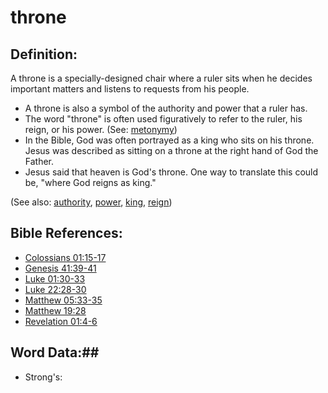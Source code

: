 # throne #

## Definition: ##

A throne is a specially-designed chair where a ruler sits when he decides important matters and listens to requests from his people.

* A throne is also a symbol of the authority and power that a ruler has.
* The word "throne" is often used figuratively to refer to the ruler, his reign, or his power. (See: [metonymy](rc://en/ta/man/translate/figs-metonymy)) 
* In the Bible, God was often portrayed as a king who sits on his throne. Jesus was described as sitting on a throne at the right hand of God the Father.
* Jesus said that heaven is God's throne. One way to translate this could be, "where God reigns as king."

(See also: [authority](../kt/authority.md), [power](../kt/power.md), [king](../other/king.md), [reign](../other/reign.md))

## Bible References: ##

* [Colossians 01:15-17](rc://en/tn/help/col/01/15)
* [Genesis 41:39-41](rc://en/tn/help/gen/41/39)
* [Luke 01:30-33](rc://en/tn/help/luk/01/30)
* [Luke 22:28-30](rc://en/tn/help/luk/22/28)
* [Matthew 05:33-35](rc://en/tn/help/mat/05/33)
* [Matthew 19:28](rc://en/tn/help/mat/19/28)
* [Revelation 01:4-6](rc://en/tn/help/rev/01/04)

## Word Data:##

* Strong's: 

